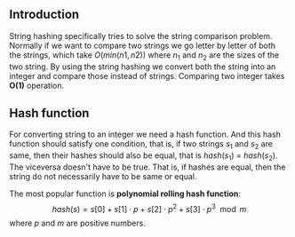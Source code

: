 ## Introduction

String hashing specifically tries to solve the string comparison problem. Normally if we want to compare two strings we go letter by letter of both the strings, which take $O(min(n1, n2))$ where $n_1$ and $n_2$ are the sizes of the two string. By using the string hashing we convert both the string into an integer and compare those instead of strings. Comparing two integer takes **O(1)** operation.

## Hash function
For converting string to an integer we need a hash function. And this hash function should satisfy one condition, that is, if two strings $s_1$ and $s_2$ are same, then their hashes should also be equal, that is $hash(s_1)$ = $hash(s_2)$. The viceversa doesn't have to be true. That is, if hashes are equal, then the string do not necessarily have to be same or equal.

The most popular function is **polynomial rolling hash function**:
$$
hash(s) =  s[0] + s[1] \cdot p + s[2] \cdot p^2 + s[3] \cdot p^3 \mod m
$$
where $p$ and $m$ are positive numbers.